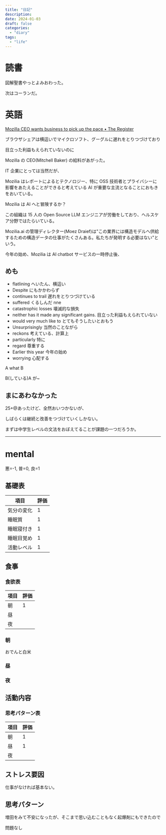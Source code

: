 ```yaml
---
title: "日記"
description:
date: 2024-01-03
draft: false
categories:
  - "diary"
tags:
  - "life"
---
```


# 読書

図解聖書やっとよみおわった。

次はコーランだ。

# 英語

[Mozilla CEO wants business to pick up the pace • The Register](https://www.theregister.com/2024/01/02/mozilla_in_2024_ai_privacy/)

ブラウザシェアは横這いでマイクロソフト、グーグルに遅れをとりつづけており

目立った利益もえられていないのに

Mozilla の CEO(Mitchell Baker) の給料があがった。

IT 企業にとっては当然だが、

Mozilia はレポートによるとテクノロジー、特に OSS 技術者とプライバシーに影響をあたえることができると考えている AI が重要な主流となることにおもきをおいている。

Mozilia は AI へと冒険するか？

この組織は 15 人の Open Source LLM エンジニアが労働をしており、ヘルスケア分野ではたらいている。

Mozilia.ai の管理ディレクター(Moez Draief)は"この業界には構造モデルへ供給するための構造データの仕事がたくさんある。私たちが発明する必要はない"という。

今年の始め、Mozilia は AI chatbot サービスの一時停止後、

## めも

- flatlining へいたん、横這い
- Despite にもかかわらず
- continues to trail 遅れをとりつづけている
- suffered くるしんだ nne
- catastrophic losses 壊滅的な損失
- neither has it made any significant gains. 目立った利益もえられていない
- would very much like to とてもそうしたいとおもう
- Unsurprisingly 当然のことながら
- reckons 考えている、計算上
- particularly 特に
- regard 尊重する
- Earlier this year 今年の始め
- worrying 心配する

A what B

B(している)A が~

## まにあわなかった

25+@あったけど、全然おいつかないが、

しばらくは継続と改善をつづけていくしかない。

まずは中学生レベルの文法をおぼえてることが課題の一つだろうか。

---

# mental

悪=-1, 普=0, 良=1

## 基礎表

| 項目       | 評価 |
| ---------- | ---- |
| 気分の変化 | 1    |
| 睡眠質     | 1    |
| 睡眠寝付き | 1    |
| 睡眠目覚め | 1    |
| 活動レベル | 1    |

## 食事

### 食欲表

| 項目 | 評価 |
| ---- | ---- |
| 朝   | 1    |
| 昼   |      |
| 夜   |      |

### 朝

おでんと白米

### 昼

### 夜

## 活動内容

### 思考パターン表

| 項目 | 評価 |
| ---- | ---- |
| 朝   | 1    |
| 昼   | 1    |
| 夜   |      |

## ストレス要因

仕事がなければ基本ない。

## 思考パターン

増田をみて不安になったが、そこまで思い込むこともなく起爆剤にもできたので

問題なし
